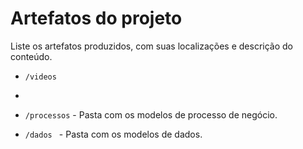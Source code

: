 # Artefatos do projeto

Liste os artefatos produzidos, com suas localizações e descrição do conteúdo.
* `/videos`
* 

* `/processos` - Pasta com os modelos de processo de negócio.
* `/dados ` - Pasta com os modelos de dados.

